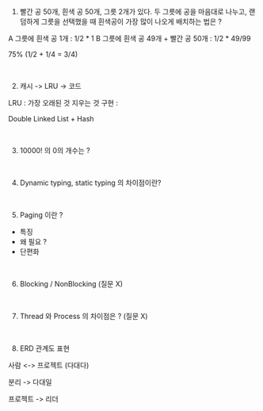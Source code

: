1. 빨간 공 50개, 흰색 공 50개, 그릇 2개가 있다. 두 그릇에 공을 마음대로 나누고, 랜덤하게 그릇을 선택했을 때 흰색공이 가장 많이 나오게 배치하는 법은 ?

A 그릇에 흰색 공 1개 : 1/2 * 1
B 그릇에 흰색 공 49개 + 빨간 공 50개 : 1/2 * 49/99

75% (1/2 + 1/4 = 3/4)

<br>

2. 캐시 -> LRU -> 코드

LRU : 가장 오래된 것 지우는 것
구현 : 

Double Linked List + Hash

<br>

3. 10000! 의 0의 개수는 ?

<br>

4. Dynamic typing, static typing 의 차이점이란?

<br>

5. Paging 이란 ?

- 특징
- 왜 필요 ?
- 단편화

<br>

6. Blocking / NonBlocking (질문 X)

<br>

7. Thread 와 Process 의 차이점은 ? (질문 X)

<br>

8. ERD 관계도 표현

사람 <-> 프로젝트 (다대다)

분리 -> 다대일

프로젝트 -> 리더